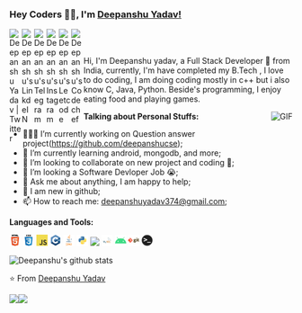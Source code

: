 ### Hey Coders 👋🏽, I'm [Deepanshu Yadav!](https://deepanshucse.blogspot.com/) 

<a href="https://www.twitter.com/deepanshucse">
  <img align="left" alt="Deepanshu Yadav | Twitter" width="22px" src="https://cdn.jsdelivr.net/npm/simple-icons@v3/icons/twitter.svg" />
</a>
<a href="https://www.linkedin.com/in/deepanshucse">
  <img align="left" alt="Deepanshu's LinkdeIN" width="22px" src="https://cdn.jsdelivr.net/npm/simple-icons@v3/icons/linkedin.svg" />
</a>
<a href="https://t.me/deepanshucse">
  <img align="left" alt="Deepanshu's Telegram" width="22px" src="https://cdn.jsdelivr.net/npm/simple-icons@v3/icons/telegram.svg" />
</a>
<a href="https://www.instagram.com/officialdeepanshuyadav/">
  <img align="left" alt="Deepanshu's Instagram" width="22px" src="https://cdn.jsdelivr.net/npm/simple-icons@v3/icons/instagram.svg" />
</a>
<a href="https://leetcode.com/deepanshucse/">
  <img align="left" alt="Deepanshu's Leetcode" width="22px" src="https://cdn.jsdelivr.net/npm/simple-icons@v3/icons/leetcode.svg" />
</a>
<a href="https://www.codechef.com/users/deepanshucse">
  <img align="left" alt="Deepanshu's Codechef" width="22px" src="https://cdn.jsdelivr.net/npm/simple-icons@v3/icons/codechef.svg" />
</a>

<br />
<br />

Hi, I'm Deepanshu yadav, a Full Stack Developer 🚀 from India, currently, I'm have completed my B.Tech , I love to do coding, I am doing coding mostly in c++ but i also know C, Java, Python. Beside's programming, I enjoy eating food and playing games.

  <img align="right" alt="GIF" src="https://media.giphy.com/media/836HiJc7pgzy8iNXCn/giphy.gif" />
  
**Talking about Personal Stuffs:**

- 👨🏽‍💻 I’m currently working on Question answer project(https://github.com/deepanshucse);
- 🌱 I’m currently learning android, mongodb, and more; 
- 👯 I’m looking to collaborate on new project and coding 🤝;
- 🤔 I’m looking a Software Devloper Job 😭;
- 💬 Ask me about anything, I am happy to help;
- 💬 I am new in github;
- 📫 How to reach me: deepanshuyadav374@gmail.com;
<!---
- 📝[Resume]
(https://drive.google.com/file/d/1VJEKN2U9hNuDfWGxCkACQ61qfaVYeeD3/view?usp=sharing)
-->

**Languages and Tools:**  

<code><img height="20" src="https://raw.githubusercontent.com/github/explore/80688e429a7d4ef2fca1e82350fe8e3517d3494d/topics/html/html.png"></code>
<code><img height="20" src="https://raw.githubusercontent.com/github/explore/80688e429a7d4ef2fca1e82350fe8e3517d3494d/topics/css/css.png"></code>
<code><img height="20" src="https://raw.githubusercontent.com/github/explore/80688e429a7d4ef2fca1e82350fe8e3517d3494d/topics/javascript/javascript.png"></code>
<code><img height="20" src="https://raw.githubusercontent.com/github/explore/80688e429a7d4ef2fca1e82350fe8e3517d3494d/topics/cpp/cpp.png"></code>
<code><img height="20" src="https://raw.githubusercontent.com/github/explore/80688e429a7d4ef2fca1e82350fe8e3517d3494d/topics/java/java.png"></code>
<code><img height="20" src="https://raw.githubusercontent.com/github/explore/80688e429a7d4ef2fca1e82350fe8e3517d3494d/topics/python/python.png"></code>
<code><img height="20" src="https://raw.githubusercontent.com/github/explore/80688e429a7d4ef2fca1e82350fe8e3517d3494d/topics/dsa/dsa.png"></code>
<code><img height="20" src="https://raw.githubusercontent.com/github/explore/80688e429a7d4ef2fca1e82350fe8e3517d3494d/topics/mysql/mysql.png"></code>
<code><img height="20" src="https://raw.githubusercontent.com/github/explore/80688e429a7d4ef2fca1e82350fe8e3517d3494d/topics/android/android.png"></code>
<code><img height="20" src="https://raw.githubusercontent.com/github/explore/80688e429a7d4ef2fca1e82350fe8e3517d3494d/topics/git/git.png"></code>
<code><img height="20" src="https://raw.githubusercontent.com/github/explore/80688e429a7d4ef2fca1e82350fe8e3517d3494d/topics/terminal/terminal.png"></code>



![Deepanshu's github stats](https://github-readme-stats.vercel.app/api?username=deepanshucse&show_icons=true&hide_border=true)

⭐️ From [Deepanshu Yadav](https://github.com/deepanshucse)


<a href="https://github.com/deepanshucse/tictoc">
  <img align="left" src="https://github-readme-stats.vercel.app/api/pin/?username=deepanshucse&repo=E-Learning_App" />
</a>

<a href="https://github.com/deepanshucse/resume">
  <img align="left" src="https://github-readme-stats.vercel.app/api/pin/?username=deepanshucse&repo=Sorting_Visualizer" />
</a>




